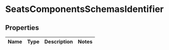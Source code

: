 # SeatsComponentsSchemasIdentifier

## Properties
Name | Type | Description | Notes
------------ | ------------- | ------------- | -------------
